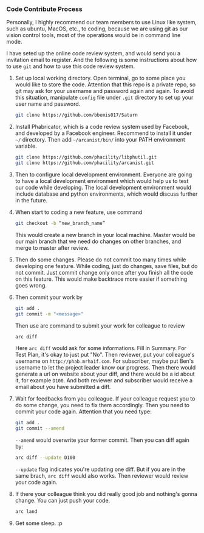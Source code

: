 ### Code Contribute Process

Personally, I highly recommend our team members to use Linux like system, such as ubuntu, MacOS, etc., to coding, because we are using git as our vision control tools, most of the operations would be in command line mode. 

I have seted up the online code review system, and would send you a invitation email to register. And the following is some instructions about how to use `git` and how to use this code review system. 

1. Set up local working directory.  Open terminal, go to some place you would like to store the code. Attention that this repo is a private repo, so git may ask for your username and password again and again. To avoid this situation, manipulate `config` file under `.git` directory to set up your user name and password. 
   
   ``` bash
   git clone https://github.com/bbemis017/Saturn
   ```
   
2. Install Phabricator, which is a code review system used by Facebook, and developed by a Facebook engineer. Recommend to install it under `~/` directory. Then add `~/arcanist/bin/` into your PATH environment variable.
   
   ``` bash
   git clone https://github.com/phacility/libphutil.git
   git clone https://github.com/phacility/arcanist.git
   ```
   
3. Then to configure local development environment. Everyone are going to have a local development environment which would help us to test our code while developing. The local development environment would include database and python environments, which would discuss further in the future. 
   
4. When start to coding a new feature, use command
   
   ``` bash
   git checkout -b “new_branch_name”
   ```
   
   This would create a new branch in your local machine. Master would be our main branch that we need do changes on other branches, and merge to master after review.
   
5. Then do some changes. Please do not commit too many times while developing one feature. While coding, just do changes, save files, but do not commit. Just commit change only once after you finish all the code on this feature. This would make backtrace more easier if something goes wrong. 
   
6. Then commit your work by 
   
   ``` bash
   git add .
   git commit -m "<message>"
   ```
   
   Then use arc command to submit your work for colleague to review
   
   ``` bash
   arc diff
   ```
   
   Here `arc diff` would ask for some informations. Fill in Summary. For Test Plan, it's okay to just put "No". Then reviewer, put your colleague's username on `http://phab.mrha1f.com`. For subscriber, maybe put Ben's username to let the project leader know our progress. Then there would generate a url on website about your diff, and there would be a id about it, for example `D100`. And both reviewer and subscriber would receive a email about you have submitted a diff. 
   
7. Wait for feedbacks from you colleague. If your colleague request you to do some change, you need to fix them accordingly. Then you need to commit your code again. Attention that you need type:
   
   ``` bash
   git add .
   git commit --amend
   ```
   
   `--amend` would overwrite your former commit.  Then you can diff again by:
   
   ``` bash
   arc diff --update D100
   ```
   
   `--update` flag indicates you're updating one diff. But if you are in the same brach, `arc diff` would also works. Then reviewer would review your code again. 
   
8. If there your colleague think you did really good job and nothing's gonna change. You can just push your code.
   
   ``` bash
   arc land
   ```
   
9. Get some sleep. :p
